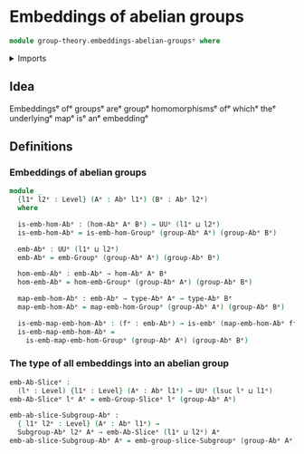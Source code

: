 # Embeddings of abelian groups

```agda
module group-theory.embeddings-abelian-groupsᵉ where
```

<details><summary>Imports</summary>

```agda
open import foundation.embeddingsᵉ
open import foundation.universe-levelsᵉ

open import group-theory.abelian-groupsᵉ
open import group-theory.embeddings-groupsᵉ
open import group-theory.homomorphisms-abelian-groupsᵉ
open import group-theory.subgroups-abelian-groupsᵉ
```

</details>

## Idea

Embeddingsᵉ ofᵉ groupsᵉ areᵉ groupᵉ homomorphismsᵉ ofᵉ whichᵉ theᵉ underlyingᵉ mapᵉ isᵉ anᵉ
embeddingᵉ

## Definitions

### Embeddings of abelian groups

```agda
module _
  {l1ᵉ l2ᵉ : Level} (Aᵉ : Abᵉ l1ᵉ) (Bᵉ : Abᵉ l2ᵉ)
  where

  is-emb-hom-Abᵉ : (hom-Abᵉ Aᵉ Bᵉ) → UUᵉ (l1ᵉ ⊔ l2ᵉ)
  is-emb-hom-Abᵉ = is-emb-hom-Groupᵉ (group-Abᵉ Aᵉ) (group-Abᵉ Bᵉ)

  emb-Abᵉ : UUᵉ (l1ᵉ ⊔ l2ᵉ)
  emb-Abᵉ = emb-Groupᵉ (group-Abᵉ Aᵉ) (group-Abᵉ Bᵉ)

  hom-emb-Abᵉ : emb-Abᵉ → hom-Abᵉ Aᵉ Bᵉ
  hom-emb-Abᵉ = hom-emb-Groupᵉ (group-Abᵉ Aᵉ) (group-Abᵉ Bᵉ)

  map-emb-hom-Abᵉ : emb-Abᵉ → type-Abᵉ Aᵉ → type-Abᵉ Bᵉ
  map-emb-hom-Abᵉ = map-emb-hom-Groupᵉ (group-Abᵉ Aᵉ) (group-Abᵉ Bᵉ)

  is-emb-map-emb-hom-Abᵉ : (fᵉ : emb-Abᵉ) → is-embᵉ (map-emb-hom-Abᵉ fᵉ)
  is-emb-map-emb-hom-Abᵉ =
    is-emb-map-emb-hom-Groupᵉ (group-Abᵉ Aᵉ) (group-Abᵉ Bᵉ)
```

### The type of all embeddings into an abelian group

```agda
emb-Ab-Sliceᵉ :
  (lᵉ : Level) {l1ᵉ : Level} (Aᵉ : Abᵉ l1ᵉ) → UUᵉ (lsuc lᵉ ⊔ l1ᵉ)
emb-Ab-Sliceᵉ lᵉ Aᵉ = emb-Group-Sliceᵉ lᵉ (group-Abᵉ Aᵉ)

emb-ab-slice-Subgroup-Abᵉ :
  { l1ᵉ l2ᵉ : Level} (Aᵉ : Abᵉ l1ᵉ) →
  Subgroup-Abᵉ l2ᵉ Aᵉ → emb-Ab-Sliceᵉ (l1ᵉ ⊔ l2ᵉ) Aᵉ
emb-ab-slice-Subgroup-Abᵉ Aᵉ = emb-group-slice-Subgroupᵉ (group-Abᵉ Aᵉ)
```